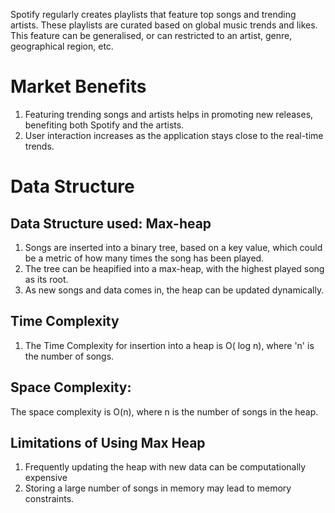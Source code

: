 Spotify regularly creates playlists that feature top songs and trending artists. These playlists are curated based on global music trends and likes. <br> This feature can be generalised, or can restricted to an artist, genre, geographical region, etc.

# Market Benefits

1. Featuring trending songs and artists helps in promoting new releases, benefiting both Spotify and the artists.
2. User interaction increases as the application stays close to the real-time trends.

# Data Structure
## Data Structure used: Max-heap
1. Songs are inserted into a binary tree, based on a key value, which could be a metric of how many times the song has been played.
2. The tree can be heapified into a max-heap, with the highest played song as its root.
3. As new songs and data comes in, the heap can be updated dynamically.

## Time Complexity
1. The Time Complexity for insertion into a heap is O( log n), where 'n' is the number of songs.


## Space Complexity:
The space complexity is O(n), where n is the number of songs in the heap.

## Limitations of Using Max Heap

1. Frequently updating the heap with new data can be computationally expensive
2. Storing a large number of songs in memory may lead to memory constraints.



